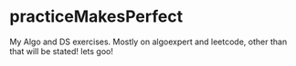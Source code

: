 # practiceMakesPerfect
My Algo and DS exercises.
Mostly on algoexpert and leetcode, other than that will be stated!
lets goo!
